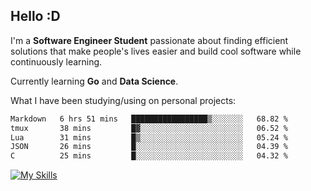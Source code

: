 ## Hello :D

I'm a **Software Engineer Student** passionate about finding efficient solutions that make people's lives easier and build cool software while continuously learning. 

Currently learning **Go** and **Data Science**.

What I have been studying/using on personal projects:
<!--START_SECTION:waka-->

```txt
Markdown   6 hrs 51 mins   █████████████████▒░░░░░░░   68.82 %
tmux       38 mins         █▓░░░░░░░░░░░░░░░░░░░░░░░   06.52 %
Lua        31 mins         █▒░░░░░░░░░░░░░░░░░░░░░░░   05.24 %
JSON       26 mins         █░░░░░░░░░░░░░░░░░░░░░░░░   04.39 %
C          25 mins         █░░░░░░░░░░░░░░░░░░░░░░░░   04.32 %
```

<!--END_SECTION:waka-->

[![My Skills](https://skillicons.dev/icons?i=dotnet,py,selenium,html,css,js,jquery,linux,c,md)](https://skillicons.dev)
